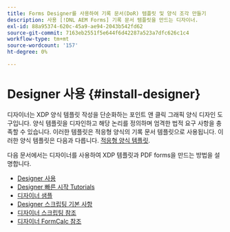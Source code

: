 ```yaml
---
title: Forms Designer를 사용하여 기록 문서(DoR) 템플릿 및 양식 조각 만들기
description: 사용 [!DNL AEM Forms] 기록 문서 템플릿을 만드는 디자이너.
exl-id: 88a95374-620c-45a9-ae94-2043b542fd62
source-git-commit: 7163eb2551f5e644f6d42287a523a7dfc626c1c4
workflow-type: tm+mt
source-wordcount: '157'
ht-degree: 0%

---
```


# Designer 사용 {#install-designer}

디자이너는 XDP 양식 템플릿 작성을 단순화하는 포인트 앤 클릭 그래픽 양식 디자인 도구입니다. 양식 템플릿을 디자인하고 해당 논리를 정의하며 엄격한 법적 요구 사항을 충족할 수 있습니다. 이러한 템플릿은 적응형 양식의 기록 문서 템플릿으로 사용됩니다. 이러한 양식 템플릿은 다음과 다릅니다. [적응형 양식 템플릿](template-editor.md).

다음 문서에서는 디자이너를 사용하여 XDP 템플릿과 PDF forms을 만드는 방법을 설명합니다.

+ [Designer 사용](assets/using-designer-cs.pdf)
+ [Designer 빠른 시작 Tutorials](https://helpx.adobe.com/content/dam/help/en/experience-manager/6-5/forms/pdf/designer-quickstart.pdf)
+ [디자이너 샘플](https://helpx.adobe.com/content/dam/help/en/experience-manager/6-5/forms/pdf/designer-samples.pdf)
+ [Designer 스크립팅 기본 사항](https://helpx.adobe.com/content/dam/help/en/experience-manager/6-5/forms/pdf/scripting-basics.pdf)
+ [디자이너 스크립팅 참조](https://helpx.adobe.com/content/dam/help/en/experience-manager/6-5/forms/pdf/scripting-reference.pdf)
+ [디자이너 FormCalc 참조](https://helpx.adobe.com/content/dam/help/en/experience-manager/6-5/forms/pdf/formcalc-reference.pdf)
